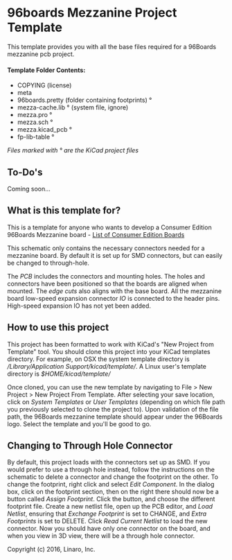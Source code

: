 # 96boards Mezzanine Project Template

This template provides you with all the base files required for 
a 96Boards mezzanine pcb project.

#### Template Folder Contents:

- COPYING (license)
- meta
- 96boards.pretty (folder containing footprints) °
- mezza-cache.lib ° (system file, ignore)
- mezza.pro °
- mezza.sch °
- mezza.kicad_pcb °
- fp-lib-table °

*Files marked with ° are the KiCad project files*

## To-Do's

Coming soon...

## What is this template for?

This is a template for anyone who wants to develop a Consumer Edition 96Boards
Mezzanine board - [List of Consumer Edition Boards](https://www.96boards.org/products/ce/)

This schematic only contains the necessary connectors needed
for a mezzanine board. By default it is set up for SMD connectors, but
can easily be changed to through-hole.

The <em>PCB</em> includes the connectors and mounting holes. The holes
and connectors have been positioned so that the boards are aligned when
mounted. The <em>edge cuts</em> also aligns with the base board. All the
mezzanine board low-speed expansion connector <em>IO</em> is connected
to the header pins. High-speed expansion IO has not yet been added.

## How to use this project

This project has been formatted to work with KiCad's "New Project from
Template" tool. You should clone this project into your KiCad templates
directory. For example, on OSX the system template directory is
<em>/Library/Application Support/kicad/template/</em>. A Linux user's
template directory is <em>$HOME/kicad/template/</em>

Once cloned, you can use the new template by navigating to
File > New Project > New Project From Template. After selecting your
save location, click on <em>System Templates</em> or <em>User
Templates</em> (depending on which file path you previously selected to
clone the project to). Upon validation of the file path, the 96Boards
mezzanine template should appear under the 96Boards logo. Select the
template and you'll be good to go.

## Changing to Through Hole Connector

By default, this project loads with the connectors set up as SMD. If you
would prefer to use a through hole instead, follow the instructions on
the schematic to delete a connector and change the footprint on the
other. To change the footprint, right click and select <em>Edit
Component</em>. In the dialog box, click on the footprint section, then
on the right there should now be a button called <em>Assign
Footprint</em>. Click the button, and choose the different footprint
file. Create a new netlist file, open up the PCB editor, and <em>Load
Netlist</em>, ensuring that <em>Exchange Footprint</em> is set to
CHANGE, and <em>Extra Footprints</em> is set to DELETE. Click <em>Read
Current Netlist</em> to load the new connector. Now you should have only
one connector on the board, and when you view in 3D view, there will be
a through hole connector.

Copyright (c) 2016, Linaro, Inc.
